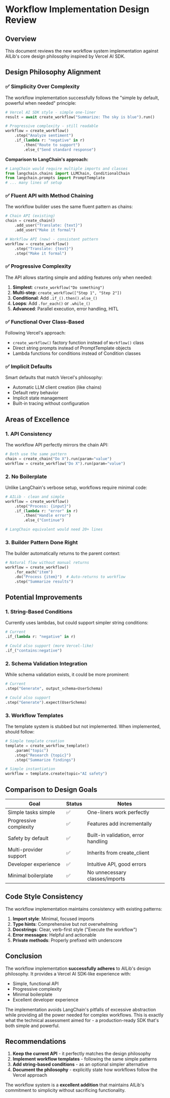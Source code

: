 # Workflow Implementation Design Review

## Overview

This document reviews the new workflow system implementation against AILib's core design philosophy inspired by Vercel AI SDK.

## Design Philosophy Alignment

### ✅ **Simplicity Over Complexity**

The workflow implementation successfully follows the "simple by default, powerful when needed" principle:

```python
# Vercel AI SDK style - simple one-liner
result = await create_workflow("Summarize: The sky is blue").run()

# Progressive complexity - still readable
workflow = create_workflow()
    .step("Analyze sentiment")
    .if_(lambda r: "negative" in r)
        .then("Route to support")
        .else_("Send standard response")
```

**Comparison to LangChain's approach:**

```python
# LangChain would require multiple imports and classes
from langchain.chains import LLMChain, ConditionalChain
from langchain.prompts import PromptTemplate
# ... many lines of setup
```

### ✅ **Fluent API with Method Chaining**

The workflow builder uses the same fluent pattern as chains:

```python
# Chain API (existing)
chain = create_chain()
    .add_user("Translate: {text}")
    .add_user("Make it formal")

# Workflow API (new) - consistent pattern
workflow = create_workflow()
    .step("Translate: {text}")
    .step("Make it formal")
```

### ✅ **Progressive Complexity**

The API allows starting simple and adding features only when needed:

1. **Simplest**: `create_workflow("Do something")`
2. **Multi-step**: `create_workflow(["Step 1", "Step 2"])`
3. **Conditional**: Add `.if_().then().else_()`
4. **Loops**: Add `.for_each()` or `.while_()`
5. **Advanced**: Parallel execution, error handling, HITL

### ✅ **Functional Over Class-Based**

Following Vercel's approach:

-   `create_workflow()` factory function instead of `Workflow()` class
-   Direct string prompts instead of PromptTemplate objects
-   Lambda functions for conditions instead of Condition classes

### ✅ **Implicit Defaults**

Smart defaults that match Vercel's philosophy:

-   Automatic LLM client creation (like chains)
-   Default retry behavior
-   Implicit state management
-   Built-in tracing without configuration

## Areas of Excellence

### 1. **API Consistency**

The workflow API perfectly mirrors the chain API:

```python
# Both use the same pattern
chain = create_chain("Do X").run(param="value")
workflow = create_workflow("Do X").run(param="value")
```

### 2. **No Boilerplate**

Unlike LangChain's verbose setup, workflows require minimal code:

```python
# AILib - clean and simple
workflow = create_workflow()
    .step("Process: {input}")
    .if_(lambda r: "error" in r)
        .then("Handle error")
        .else_("Continue")

# LangChain equivalent would need 20+ lines
```

### 3. **Builder Pattern Done Right**

The builder automatically returns to the parent context:

```python
# Natural flow without manual returns
workflow = create_workflow()
    .for_each("item")
    .do("Process {item}")  # Auto-returns to workflow
    .step("Summarize results")
```

## Potential Improvements

### 1. **String-Based Conditions**

Currently uses lambdas, but could support simpler string conditions:

```python
# Current
.if_(lambda r: "negative" in r)

# Could also support (more Vercel-like)
.if_("contains:negative")
```

### 2. **Schema Validation Integration**

While schema validation exists, it could be more prominent:

```python
# Current
.step("Generate", output_schema=UserSchema)

# Could also support
.step("Generate").expect(UserSchema)
```

### 3. **Workflow Templates**

The template system is stubbed but not implemented. When implemented, should follow:

```python
# Simple template creation
template = create_workflow_template()
    .param("topic")
    .step("Research {topic}")
    .step("Summarize findings")

# Simple instantiation
workflow = template.create(topic="AI safety")
```

## Comparison to Design Goals

| Goal                   | Status | Notes                               |
| ---------------------- | ------ | ----------------------------------- |
| Simple tasks simple    | ✅     | One-liners work perfectly           |
| Progressive complexity | ✅     | Features add incrementally          |
| Safety by default      | ✅     | Built-in validation, error handling |
| Multi-provider support | ✅     | Inherits from create_client         |
| Developer experience   | ✅     | Intuitive API, good errors          |
| Minimal boilerplate    | ✅     | No unnecessary classes/imports      |

## Code Style Consistency

The workflow implementation maintains consistency with existing patterns:

1. **Import style**: Minimal, focused imports
2. **Type hints**: Comprehensive but not overwhelming
3. **Docstrings**: Clear, verb-first style ("Execute the workflow")
4. **Error messages**: Helpful and actionable
5. **Private methods**: Properly prefixed with underscore

## Conclusion

The workflow implementation **successfully adheres** to AILib's design philosophy. It provides a Vercel AI SDK-like experience with:

-   Simple, functional API
-   Progressive complexity
-   Minimal boilerplate
-   Excellent developer experience

The implementation avoids LangChain's pitfalls of excessive abstraction while providing all the power needed for complex workflows. This is exactly what the technical assessment aimed for - a production-ready SDK that's both simple and powerful.

## Recommendations

1. **Keep the current API** - it perfectly matches the design philosophy
2. **Implement workflow templates** - following the same simple patterns
3. **Add string-based conditions** - as an optional simpler alternative
4. **Document the philosophy** - explicitly state how workflows follow the Vercel approach

The workflow system is a **excellent addition** that maintains AILib's commitment to simplicity without sacrificing functionality.
